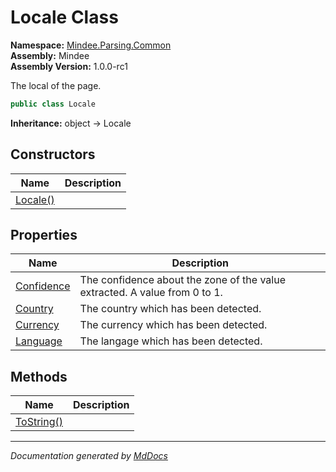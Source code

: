 ﻿<!--  
  <auto-generated>   
    The contents of this file were generated by a tool.  
    Changes to this file may be list if the file is regenerated  
  </auto-generated>   
-->

# Locale Class

**Namespace:** [Mindee.Parsing.Common](../index.md)  
**Assembly:** Mindee  
**Assembly Version:** 1.0.0\-rc1

The local of the page.

```csharp
public class Locale
```

**Inheritance:** object → Locale

## Constructors

| Name                              | Description |
| --------------------------------- | ----------- |
| [Locale()](constructors/index.md) |             |

## Properties

| Name                                   | Description                                                                |
| -------------------------------------- | -------------------------------------------------------------------------- |
| [Confidence](properties/Confidence.md) | The confidence about the zone of the value extracted. A value from 0 to 1. |
| [Country](properties/Country.md)       | The country which has been detected.                                       |
| [Currency](properties/Currency.md)     | The currency which has been detected.                                      |
| [Language](properties/Language.md)     | The langage which has been detected.                                       |

## Methods

| Name                              | Description |
| --------------------------------- | ----------- |
| [ToString()](methods/ToString.md) |             |

___

*Documentation generated by [MdDocs](https://github.com/ap0llo/mddocs)*

